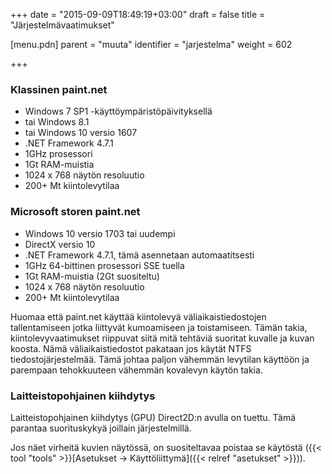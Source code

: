 +++
date = "2015-09-09T18:49:19+03:00"
draft = false
title = "Järjestelmävaatimukset"

[menu.pdn]
    parent = "muuta"
    identifier = "jarjestelma"
    weight = 602

+++

### Klassinen paint.net

* Windows 7 SP1 -käyttöympäristöpäivityksellä
* tai Windows 8.1
* tai Windows 10 versio 1607
* .NET Framework 4.7.1
* 1GHz prosessori
* 1Gt RAM-muistia
* 1024 x 768 näytön resoluutio
* 200+ Mt kiintolevytilaa

### Microsoft storen paint.net

* Windows 10 versio 1703 tai uudempi
* DirectX versio 10
* .NET Framework 4.7.1, tämä asennetaan automaatitsesti
* 1GHz 64-bittinen prosessori SSE tuella
* 1Gt RAM-muistia (2Gt suositeltu)
* 1024 x 768 näytön resoluutio
* 200+ Mt kiintolevytilaa

Huomaa että paint.net käyttää kiintolevyä väliaikaistiedostojen tallentamiseen jotka liittyvät kumoamiseen ja toistamiseen. Tämän takia,
kiintolevyvaatimukset riippuvat siitä mitä tehtäviä suoritat kuvalle ja kuvan koosta. Nämä väliaikaistiedostot pakataan jos käytät NTFS
tiedostojärjestelmää. Tämä johtaa paljon vähemmän levytilan käyttöön ja parempaan tehokkuuteen vähemmän kovalevyn käytön takia.

### Laitteistopohjainen kiihdytys

Laitteistopohjainen kiihdytys (GPU) Direct2D:n avulla on tuettu. Tämä parantaa suorituskykyä joillain järjestelmillä.

Jos näet virheitä kuvien näytössä, on suositeltavaa poistaa se käytöstä \({{< tool "tools" >}}[Asetukset &rarr; Käyttöliittymä]({{< relref "asetukset" >}})\).
